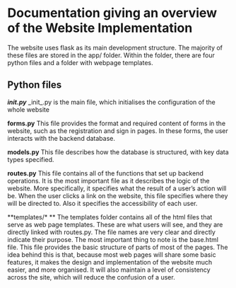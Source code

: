 # Documentation giving an overview of the Website Implementation

The website uses flask as its main development structure. The majority of these files are stored in the app/ folder. Within the folder, there are four python files and a folder with webpage templates.

## Python files
**_init.py_**
\_init\_.py is the main file, which initialises the configuration of the whole website

**forms.py**
This file provides the format and required content of forms in the website, such as the registration and sign in pages. In these forms, the user interacts with the backend database.

**models.py**
This file describes how the database is structured, with key data types specified.

**routes.py** This file contains all of the functions that set up backend operations. It is the most important file as it describes the logic of the website. More specifically, it specifies what the result of a user’s action will be. When the user clicks a link on the website, this file specifies where they will be directed to. Also it specifies the accessibility of each user.

**templates/\* ** The templates folder contains all of the html files that serve as web page templates. These are what users will see, and they are directly linked with routes.py. The file names are very clear and directly indicate their purpose. The most important thing to note is the base.html file. This file provides the basic structure of parts of most of the pages. The idea behind this is that, because most web pages will share some basic features, it makes the design and implementation of the website much easier, and more organised. It will also maintain a level of consistency across the site, which will reduce the confusion of a user.
